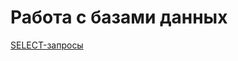 # Работа с базами данных

[SELECT-запросы](https://docs.google.com/spreadsheets/d/1MIiUfppJHU2P1ejaAfvbjkeNU07r2K33Kmfjt-lHFL0/edit?usp=sharing)
